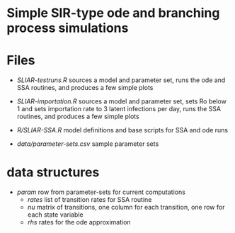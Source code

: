 # Simple SIR-type ode and branching process simulations

#  Files

 * *SLIAR-testruns.R* sources a model and parameter set, runs the ode and SSA routines, and produces a few simple plots

 * *SLIAR-importation.R* sources a model and parameter set, sets Ro below 1 and sets importation rate to 3 latent infections per day, runs the SSA routines, and produces a few simple plots

 * *R/SLIAR-SSA.R* model definitions and base scripts for SSA and ode runs

 * *data/parameter-sets.csv* sample parameter sets

# data structures

  * *param* row from parameter-sets for current computations
	* *rates* list of transition rates for SSA routine
	* *nu*  matrix of transitions, one column for each transition, one row for each state variable
	* *rhs* rates for the ode approximation
